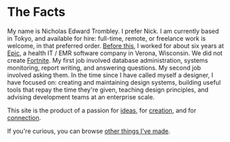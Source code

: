 # The Facts

My name is Nicholas Edward Trombley.
I prefer Nick.
I am currently based in Tokyo,
and available for hire:
full-time, remote, or freelance work is welcome,
in that preferred order.
<a href="/files/trombley_resume_2019.pdf" target="_blank">Before this</a>, I worked for about six years at <a href="https://www.epic.com" target="_blank">Epic</a>,
a health IT / EMR software company in Verona, Wisconsin.
We did not create <a href="https://www.epicgames.com/fortnite/home" target="_blank">Fortnite</a>.
My first job involved database administration,
systems monitoring,
report writing,
and answering questions.
My second job involved asking them.
In the time since I have called myself a designer,
I have focused on:
creating and maintaining design systems,
building useful tools that repay the time they're given,
teaching design principles,
and advising development teams
at an enterprise scale.

This site is the product of a passion
for [ideas](/commonplace/spaces/ideas),
for [creation](/commonplace/spaces/creation),
and for [connection](/commonplace/spaces/connection).

If you're curious, you can browse [other things I've made](/projects).
